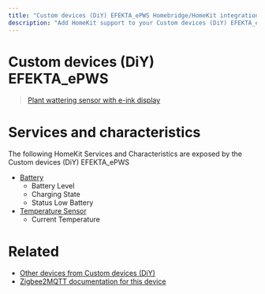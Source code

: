 ```yaml
---
title: "Custom devices (DiY) EFEKTA_ePWS Homebridge/HomeKit integration"
description: "Add HomeKit support to your Custom devices (DiY) EFEKTA_ePWS, using Homebridge, Zigbee2MQTT and homebridge-z2m."
---
```

<!---
This file has been GENERATED using src/docgen/docgen.ts
DO NOT EDIT THIS FILE MANUALLY!
-->
# Custom devices (DiY) EFEKTA_ePWS
> [Plant wattering sensor with e-ink display](https://efektalab.com/epws102)


# Services and characteristics
The following HomeKit Services and Characteristics are exposed by
the Custom devices (DiY) EFEKTA_ePWS

* [Battery](../../battery.md)
  * Battery Level
  * Charging State
  * Status Low Battery
* [Temperature Sensor](../../sensors.md)
  * Current Temperature


# Related
* [Other devices from Custom devices (DiY)](../index.md#custom_devices_diy)
* [Zigbee2MQTT documentation for this device](https://www.zigbee2mqtt.io/devices/EFEKTA_ePWS.html)